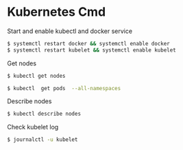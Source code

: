 # Kubernetes Cmd

Start and enable kubectl and docker service
```sh
$ systemctl restart docker && systemctl enable docker
$ systemctl restart kubelet && systemctl enable kubelet
```

Get nodes
```sh
$ kubectl get nodes

$ kubectl  get pods  --all-namespaces
```

Describe nodes
```sh
$ kubectl describe nodes
```

Check kubelet log
```sh
$ journalctl -u kubelet
```
